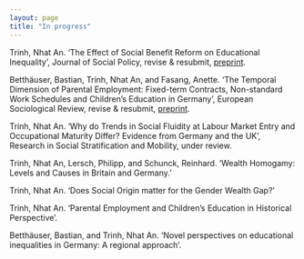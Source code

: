 ```yaml
---
layout: page
title: "In progress"
---
```


Trinh, Nhat An. ‘The Effect of Social Benefit Reform on Educational Inequality’, Journal
of Social Policy, revise & resubmit, [preprint](http://doi.org/10.31235/osf.io/kpxhf).

Betthäuser, Bastian, Trinh, Nhat An, and Fasang, Anette. ‘The Temporal Dimension of Parental Employment: Fixed-term Contracts, Non-standard Work Schedules and Children’s Education in Germany’, European Sociological Review, revise & resubmit, [preprint](https://www.scripts-berlin.eu/publications/working-paper-series/Working-Paper-12-2021/index.html).

Trinh, Nhat An. ‘Why do Trends in Social Fluidity at Labour Market Entry and Occupational Maturity Differ? Evidence from Germany and the UK’, Research in Social Stratification and Mobility, under review.

Trinh, Nhat An, Lersch, Philipp, and Schunck, Reinhard. ‘Wealth Homogamy: Levels and Causes in Britain and Germany.’

Trinh, Nhat An. ‘Does Social Origin matter for the Gender Wealth Gap?’

Trinh, Nhat An. ‘Parental Employment and Children’s Education in Historical Perspective’.

Betthäuser, Bastian, and Trinh, Nhat An. ‘Novel perspectives on educational inequalities in Germany: A regional approach’.
